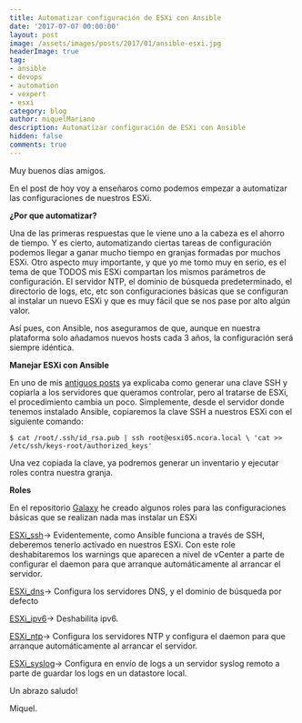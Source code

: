 ```yaml
---
title: Automatizar configuración de ESXi con Ansible
date: '2017-07-07 00:00:00'
layout: post
image: /assets/images/posts/2017/01/ansible-esxi.jpg
headerImage: true
tag:
- ansible
- devops
- automation
- vexpert
- esxi
category: blog
author: miquelMariano
description: Automatizar configuración de ESXi con Ansible
hidden: false
comments: true
---
```



Muy buenos días amigos.

En el post de hoy voy a enseñaros como podemos empezar a automatizar las configuraciones de nuestros ESXi.

**¿Por que automatizar?**

Una de las primeras respuestas que le viene uno a la cabeza es el ahorro de tiempo. Y es cierto, automatizando ciertas tareas de configuración podemos llegar a ganar mucho tiempo en granjas formadas por muchos ESXi. Otro aspecto muy importante, y que yo me tomo muy en serio, es el tema de que TODOS mis ESXi compartan los mismos parámetros de configuración. El servidor NTP, el dominio de búsqueda predeterminado, el directorio de logs, etc, etc son configuraciones básicas que se configuran al instalar un nuevo ESXi y que es muy fácil que se nos pase por alto algún valor.

Así pues, con Ansible, nos aseguramos de que, aunque en nuestra plataforma solo añadamos nuevos hosts cada 3 años, la configuración será siempre idéntica.

**Manejar ESXi con Ansible**

En uno de mis [antiguos posts](https://miquelmariano.github.io/2017/01/ansible-for-dummies/) ya explicaba como generar una clave SSH y copiarla a los servidores que queramos controlar, pero al tratarse de ESXi, el procedimiento cambia un poco. Simplemente, desde el servidor donde tenemos instalado Ansible, copiaremos la clave SSH a nuestros ESXi con el siguiente comando:

```
$ cat /root/.ssh/id_rsa.pub | ssh root@esxi05.ncora.local \ 'cat >> /etc/ssh/keys-root/authorized_keys'
```

Una vez copiada la clave, ya podremos generar un inventario y ejecutar roles contra nuestra granja.

**Roles**

En el repositorio [Galaxy](https://galaxy.ansible.com/miquelMariano/) he creado algunos roles para las configuraciones básicas que se realizan nada mas instalar un ESXi

[ESXi_ssh](https://galaxy.ansible.com/miquelMariano/ESXi_ssh)→ Evidentemente, como Ansible funciona a través de SSH, deberemos tenerlo activado en nuestros ESXi. Con este role deshabitaremos los warnings que aparecen a nivel de vCenter a parte de configurar el daemon para que arranque automáticamente al arrancar el servidor.

[ESXi_dns](https://galaxy.ansible.com/miquelMariano/ESXi_dns)→ Configura los servidores DNS, y el dominio de búsqueda por defecto

[ESXi_ipv6](https://galaxy.ansible.com/miquelMariano/ESXi_ipv6)→ Deshabilita ipv6.

[ESXi_ntp](https://galaxy.ansible.com/miquelMariano/ESXi_ntp_config)→ Configura los servidores NTP y configura el daemon para que arranque automáticamente al arrancar el servidor.

[ESXi_syslog](https://galaxy.ansible.com/miquelMariano/ESXi_syslog)→ Configura en envío de logs a un servidor syslog remoto a parte de guardar los logs en un datastore local.

Un abrazo saludo!

Miquel.

